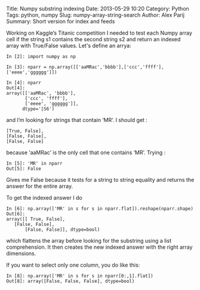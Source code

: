 Title: Numpy substring indexing
Date: 2013-05-29 10:20
Category: Python
Tags: python, numpy
Slug: numpy-array-string-search
Author: Alex Parij
Summary: Short version for index and feeds

Working on Kaggle’s Titanic competition I needed to test each Numpy array cell if the string s1 contains the second string s2 and return an indexed array with True/False values.
Let's define an arrya:

    In [2]: import numpy as np
    
    In [3]: nparr = np.array([['aaMRac','bbbb'],['ccc','ffff'],['eeee','gggggg']])
    
    In [4]: nparr
    Out[4]: 
    array([['aaMRac', 'bbbb'],
           ['ccc', 'ffff'],
           ['eeee', 'gggggg']], 
          dtype='|S6')

and I’m looking for strings that contain ‘MR’. I should get :

    [True, False],
    [False, False],
    [False, False]

because ‘aaMRac’ is the only cell that one contains ‘MR’.
Trying :

    In [5]: 'MR' in nparr
    Out[5]: False

Gives me False because it tests for a string to string equality and returns the answer for the entire array.

To get the indexed answer I do

    In [6]: np.array(['MR' in s for s in nparr.flat]).reshape(nparr.shape)
    Out[6]: 
    array([[ True, False],
   	   [False, False],
      	   [False, False]], dtype=bool)

which flattens the array before looking for the substring using a list comprehension. It then creates the new indexed answer with the right array dimensions.
 
If you want to select only one column, you do like this:

    In [8]: np.array(['MR' in s for s in nparr[0:,1].flat])
    Out[8]: array([False, False, False], dtype=bool)

